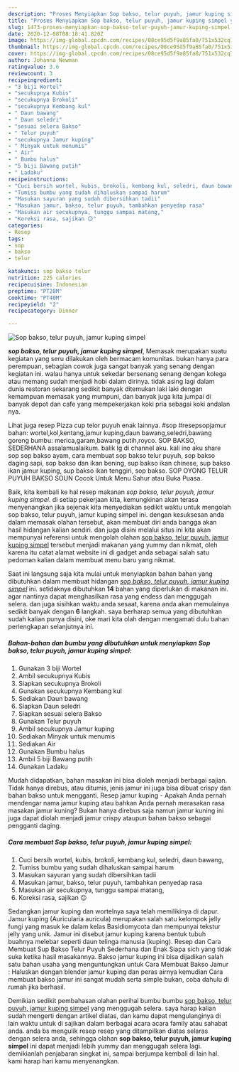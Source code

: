 ```yaml
---
description: "Proses Menyiapkan Sop bakso, telur puyuh, jamur kuping simpel yang Enak Banget"
title: "Proses Menyiapkan Sop bakso, telur puyuh, jamur kuping simpel yang Enak Banget"
slug: 1473-proses-menyiapkan-sop-bakso-telur-puyuh-jamur-kuping-simpel-yang-enak-banget
date: 2020-12-08T08:18:41.820Z
image: https://img-global.cpcdn.com/recipes/08ce95d5f9a85fa0/751x532cq70/sop-bakso-telur-puyuh-jamur-kuping-simpel-foto-resep-utama.jpg
thumbnail: https://img-global.cpcdn.com/recipes/08ce95d5f9a85fa0/751x532cq70/sop-bakso-telur-puyuh-jamur-kuping-simpel-foto-resep-utama.jpg
cover: https://img-global.cpcdn.com/recipes/08ce95d5f9a85fa0/751x532cq70/sop-bakso-telur-puyuh-jamur-kuping-simpel-foto-resep-utama.jpg
author: Johanna Newman
ratingvalue: 3.6
reviewcount: 3
recipeingredient:
- "3 biji Wortel"
- "secukupnya Kubis"
- "secukupnya Brokoli"
- "secukupnya Kembang kul"
- " Daun bawang"
- " Daun seledri"
- "sesuai selera Bakso"
- " Telur puyuh"
- "secukupnya Jamur kuping"
- " Minyak untuk menumis"
- " Air"
- " Bumbu halus"
- "5 biji Bawang putih"
- " Ladaku"
recipeinstructions:
- "Cuci bersih wortel, kubis, brokoli, kembang kul, seledri, daun bawang,"
- "Tumiss bumbu yang sudah dihaluskan sampai harum"
- "Masukan sayuran yang sudah dibersihkan tadii"
- "Masukan jamur, bakso, telur puyuh, tambahkan penyedap rasa"
- "Masukan air secukupnya, tunggu sampai matang,"
- "Koreksi rasa, sajikan 😉"
categories:
- Resep
tags:
- sop
- bakso
- telur

katakunci: sop bakso telur 
nutrition: 225 calories
recipecuisine: Indonesian
preptime: "PT28M"
cooktime: "PT40M"
recipeyield: "2"
recipecategory: Dinner

---
```



![Sop bakso, telur puyuh, jamur kuping simpel](https://img-global.cpcdn.com/recipes/08ce95d5f9a85fa0/751x532cq70/sop-bakso-telur-puyuh-jamur-kuping-simpel-foto-resep-utama.jpg)

<b><i>sop bakso, telur puyuh, jamur kuping simpel</i></b>, Memasak merupakan suatu kegiatan yang seru dilakukan oleh bermacam komunitas. bukan hanya para perempuan, sebagian cowok juga sangat banyak yang senang dengan kegiatan ini. walau hanya untuk sekedar bersenang senang dengan kolega atau memang sudah menjadi hobi dalam dirinya. tidak asing lagi dalam dunia restoran sekarang sedikit banyak ditemukan laki laki dengan kemampuan memasak yang mumpuni, dan banyak juga kita jumpai di banyak depot dan cafe yang mempekerjakan koki pria sebagai koki andalan nya.

Lihat juga resep Pizza cup telor puyuh enak lainnya. #sop #resepsopjamur bahan: wortel,kol,kentang,jamur kuping,daun bawang,seledri,bawang goreng bumbu: merica,garam,bawang putih,royco. SOP BAKSO, SEDERHANA assalamualaikum. balik lg di channel aku. kali ino aku share sop sop bakso ayam, cara membuat sop bakso telur puyuh, sop bakso daging sapi, sop bakso dan ikan bening, sup bakso ikan chinese, sup bakso ikan jamur kuping, sup bakso ikan tenggiri, sop bakso. SOP OYONG TELUR PUYUH BAKSO SOUN Cocok Untuk Menu Sahur atau Buka Puasa.

Baik, kita kembali ke hal resep makanan <i>sop bakso, telur puyuh, jamur kuping simpel</i>. di setiap pekerjaan kita, kemungkinan akan terasa menyenangkan jika sejenak kita menyediakan sedikit waktu untuk mengolah sop bakso, telur puyuh, jamur kuping simpel ini. dengan kesuksesan anda dalam memasak olahan tersebut, akan membuat diri anda bangga akan hasil hidangan kalian sendiri. dan juga disini melalui situs ini kita akan mempunyai referensi untuk mengolah olahan <u>sop bakso, telur puyuh, jamur kuping simpel</u> tersebut menjadi makanan yang yummy dan nikmat, oleh karena itu catat alamat website ini di gadget anda sebagai salah satu pedoman kalian dalam membuat menu baru yang nikmat.


Saat ini langsung saja kita mulai untuk menyiapkan bahan bahan yang dibutuhkan dalam membuat hidangan <u><i>sop bakso, telur puyuh, jamur kuping simpel</i></u> ini. setidaknya dibutuhkan <b>14</b> bahan yang diperlukan di makanan ini. agar nantinya dapat menghasilkan rasa yang endess dan menggugah selera. dan juga sisihkan waktu anda sesaat, karena anda akan memulainya sedikit banyak dengan <b>6</b> langkah. saya berharap semua yang dibutuhkan sudah kalian punya disini, oke mari kita olah dengan mengamati dulu bahan perlengkapan selanjutnya ini.

<!--inarticleads1-->

##### Bahan-bahan dan bumbu yang dibutuhkan untuk menyiapkan Sop bakso, telur puyuh, jamur kuping simpel:

1. Gunakan 3 biji Wortel
1. Ambil secukupnya Kubis
1. Siapkan secukupnya Brokoli
1. Gunakan secukupnya Kembang kul
1. Sediakan  Daun bawang
1. Siapkan  Daun seledri
1. Siapkan sesuai selera Bakso
1. Gunakan  Telur puyuh
1. Ambil secukupnya Jamur kuping
1. Sediakan  Minyak untuk menumis
1. Sediakan  Air
1. Gunakan  Bumbu halus
1. Ambil 5 biji Bawang putih
1. Gunakan  Ladaku


Mudah didapatkan, bahan masakan ini bisa dioleh menjadi berbagai sajian. Tidak hanya direbus, atau ditumis, jenis jamur ini juga bisa dibuat crispy dan bahan bakso untuk mengganti. Resep jamur kuping - Apakah Anda pernah mendengar nama jamur kuping atau bahkan Anda pernah merasakan rasa masakan jamur kuning? Bukan hanya direbus saja namun jamur kuning ini juga dapat diolah menjadi jamur crispy ataupun bahan bakso sebagai pengganti daging. 

<!--inarticleads2-->

##### Cara membuat Sop bakso, telur puyuh, jamur kuping simpel:

1. Cuci bersih wortel, kubis, brokoli, kembang kul, seledri, daun bawang,
1. Tumiss bumbu yang sudah dihaluskan sampai harum
1. Masukan sayuran yang sudah dibersihkan tadii
1. Masukan jamur, bakso, telur puyuh, tambahkan penyedap rasa
1. Masukan air secukupnya, tunggu sampai matang,
1. Koreksi rasa, sajikan 😉


Sedangkan jamur kuping dan wortelnya saya telah memilikinya di dapur. Jamur kuping (Auricularia auricula) merupakan salah satu kelompok jelly fungi yang masuk ke dalam kelas Basidiomycota dan mempunyai tekstur jelly yang unik. Jamur ini disebut jamur kuping karena bentuk tubuh buahnya melebar seperti daun telinga manusia (kuping). Resep dan Cara Membuat Sup Bakso Telur Puyuh Sederhana dan Enak Siapa sich yang tidak suka ketika hasil masakannya. Bakso jamur kuping ini bisa dijadikan salah satu bahan usaha yang menguntungkan untuk Cara Membuat Bakso Jamur : Haluskan dengan blender jamur kuping dan peras airnya kemudian Cara membuat bakso jamur ini sangat mudah serta simple bukan, coba dahulu di rumah jika berhasil. 

Demikian sedikit pembahasan olahan perihal bumbu bumbu <u>sop bakso, telur puyuh, jamur kuping simpel</u> yang menggugah selera. saya harap kalian sudah mengerti dengan artikel diatas, dan kamu dapat mengulanginya di lain waktu untuk di sajikan dalam berbagai acara acara family atau sahabat anda. anda bs mengulik resep resep yang ditampilkan diatas selaras dengan selera anda, sehingga olahan <b>sop bakso, telur puyuh, jamur kuping simpel</b> ini dapat menjadi lebih yummy dan menggugah selera lagi. demikianlah penjabaran singkat ini, sampai berjumpa kembali di lain hal. kami harap hari kamu menyenangkan.
